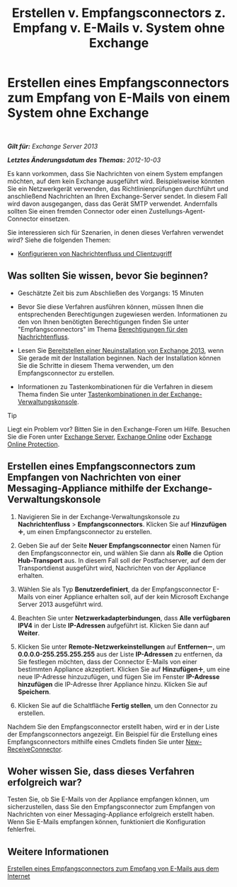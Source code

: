 ﻿---
title: 'Erstellen v. Empfangsconnectors z. Empfang v. E-Mails v. System ohne Exchange'
TOCTitle: Erstellen eines Empfangsconnectors zum Empfang von E-Mails von einem System ohne Exchange
ms:assetid: 85f0864a-6502-49db-8804-16755a7292b4
ms:mtpsurl: https://technet.microsoft.com/de-de/library/JJ657467(v=EXCHG.150)
ms:contentKeyID: 50476087
ms.date: 04/24/2018
mtps_version: v=EXCHG.150
ms.translationtype: HT
---

# Erstellen eines Empfangsconnectors zum Empfang von E-Mails von einem System ohne Exchange

 

_**Gilt für:** Exchange Server 2013_

_**Letztes Änderungsdatum des Themas:** 2012-10-03_

Es kann vorkommen, dass Sie Nachrichten von einem System empfangen möchten, auf dem kein Exchange ausgeführt wird. Beispielsweise könnten Sie ein Netzwerkgerät verwenden, das Richtlinienprüfungen durchführt und anschließend Nachrichten an Ihren Exchange-Server sendet. In diesem Fall wird davon ausgegangen, dass das Gerät SMTP verwendet. Andernfalls sollten Sie einen fremden Connector oder einen Zustellungs-Agent-Connector einsetzen.

Sie interessieren sich für Szenarien, in denen dieses Verfahren verwendet wird? Siehe die folgenden Themen:

  - [Konfigurieren von Nachrichtenfluss und Clientzugriff](configure-mail-flow-and-client-access-exchange-2013-help.md)

## Was sollten Sie wissen, bevor Sie beginnen?

  - Geschätzte Zeit bis zum Abschließen des Vorgangs: 15 Minuten

  - Bevor Sie diese Verfahren ausführen können, müssen Ihnen die entsprechenden Berechtigungen zugewiesen werden. Informationen zu den von Ihnen benötigten Berechtigungen finden Sie unter "Empfangsconnectors" im Thema [Berechtigungen für den Nachrichtenfluss](mail-flow-permissions-exchange-2013-help.md).

  - Lesen Sie [Bereitstellen einer Neuinstallation von Exchange 2013](deploy-a-new-installation-of-exchange-2013-exchange-2013-help.md), wenn Sie gerade mit der Installation beginnen. Nach der Installation können Sie die Schritte in diesem Thema verwenden, um den Empfangsconnector zu erstellen.

  - Informationen zu Tastenkombinationen für die Verfahren in diesem Thema finden Sie unter [Tastenkombinationen in der Exchange-Verwaltungskonsole](keyboard-shortcuts-in-the-exchange-admin-center-exchange-online-protection-help.md).


> [!TIP]
> Liegt ein Problem vor? Bitten Sie in den Exchange-Foren um Hilfe. Besuchen Sie die Foren unter <A href="https://go.microsoft.com/fwlink/p/?linkid=60612">Exchange Server</A>, <A href="https://go.microsoft.com/fwlink/p/?linkid=267542">Exchange Online</A> oder <A href="https://go.microsoft.com/fwlink/p/?linkid=285351">Exchange Online Protection</A>.



## Erstellen eines Empfangsconnectors zum Empfangen von Nachrichten von einer Messaging-Appliance mithilfe der Exchange-Verwaltungskonsole

1.  Navigieren Sie in der Exchange-Verwaltungskonsole zu **Nachrichtenfluss** \> **Empfangsconnectors**. Klicken Sie auf **Hinzufügen**![Hinzufügen (Symbol)](images/JJ218640.c1e75329-d6d7-4073-a27d-498590bbb558(EXCHG.150).gif "Hinzufügen (Symbol)"), um einen Empfangsconnector zu erstellen.

2.  Geben Sie auf der Seite **Neuer Empfangsconnector** einen Namen für den Empfangsconnector ein, und wählen Sie dann als **Rolle** die Option **Hub-Transport** aus. In diesem Fall soll der Postfachserver, auf dem der Transportdienst ausgeführt wird, Nachrichten von der Appliance erhalten.

3.  Wählen Sie als Typ **Benutzerdefiniert**, da der Empfangsconnector E-Mails von einer Appliance erhalten soll, auf der kein Microsoft Exchange Server 2013 ausgeführt wird.

4.  Beachten Sie unter **Netzwerkadapterbindungen**, dass **Alle verfügbaren IPV4** in der Liste **IP-Adressen** aufgeführt ist. Klicken Sie dann auf **Weiter**.

5.  Klicken Sie unter **Remote-Netzwerkeinstellungen** auf **Entfernen**![Entfernen (Symbol)](images/JJ657492.479b6ced-8d64-4277-a725-f17fea202b28(EXCHG.150).gif "Entfernen (Symbol)"), um **0.0.0.0-255.255.255.255** aus der Liste **IP-Adressen** zu entfernen, da Sie festlegen möchten, dass der Connector E-Mails von einer bestimmten Appliance akzeptiert. Klicken Sie auf **Hinzufügen**![Hinzufügen (Symbol)](images/JJ218640.c1e75329-d6d7-4073-a27d-498590bbb558(EXCHG.150).gif "Hinzufügen (Symbol)"), um eine neue IP-Adresse hinzuzufügen, und fügen Sie im Fenster **IP-Adresse hinzufügen** die IP-Adresse Ihrer Appliance hinzu. Klicken Sie auf **Speichern**.

6.  Klicken Sie auf die Schaltfläche **Fertig stellen**, um den Connector zu erstellen.

Nachdem Sie den Empfangsconnector erstellt haben, wird er in der Liste der Empfangsconnectors angezeigt. Ein Beispiel für die Erstellung eines Empfangsconnectors mithilfe eines Cmdlets finden Sie unter [New-ReceiveConnector](https://technet.microsoft.com/de-de/library/bb125139\(v=exchg.150\)).

## Woher wissen Sie, dass dieses Verfahren erfolgreich war?

Testen Sie, ob Sie E-Mails von der Appliance empfangen können, um sicherzustellen, dass Sie den Empfangsconnector zum Empfangen von Nachrichten von einer Messaging-Appliance erfolgreich erstellt haben. Wenn Sie E-Mails empfangen können, funktioniert die Konfiguration fehlerfrei.

## Weitere Informationen

[Erstellen eines Empfangsconnectors zum Empfang von E-Mails aus dem Internet](create-a-receive-connector-to-receive-email-from-the-internet-exchange-2013-help.md)

